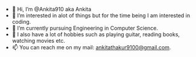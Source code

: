 - 👋 Hi, I’m @Ankita910 aka Ankita
- 👀 I’m interested in alot of things but for the time being I am interested in coding.
- 🌱 I’m currently pursuing Engineering in Computer Science.
- 💞️ I also have a lot of hobbies such as playing guitar, reading books, watching movies etc.
- 📫 You can reach me on my mail: ankitathakur9100@gmail.com. 

<!---
Ankita910/Ankita910 is a ✨ special ✨ repository because its `README.md` (this file) appears on your GitHub profile.
You can click the Preview link to take a look at your changes.
--->
